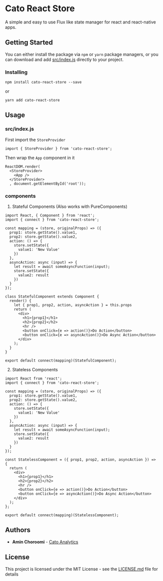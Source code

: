 # Cato React Store

A simple and easy to use Flux like state manager for react and react-native apps.


## Getting Started

You can either install the package via `npm` or `yarn` package managers, 
or you can download and add [src/index.js](src/index.js) directly to your project.

### Installing

```
npm install cato-react-store --save
```
or
```
yarn add cato-react-store
```

## Usage

### src/index.js

First import the `StoreProvider`

```
import { StoreProvider } from 'cato-react-store';
```

Then wrap the `App` component in it

```
ReactDOM.render(
  <StoreProvider>
    <App />
  </StoreProvider>
  , document.getElementById('root'));
```

### components
1. Stateful Components (Also works with PureComponents)

```
import React, { Component } from 'react';
import { connect } from 'cato-react-store';

const mapping = (store, originalProps) => ({
  prop1: store.getState().value1,
  prop2: store.getState().value2,
  action: () => {
    store.setState({
      value1: 'New Value'
    })
  },
  asyncAction: async (input) => {
    let result = await someAsyncFunction(input);
    store.setState({
      value2: result
    })
  }
});

class StatefulComponent extends Component {
  render() {
    let { prop1, prop2, action, asyncAction } = this.props
    return (
      <div>
        <h1>{prop1}</h1>
        <h2>{prop2}</h2>
        <hr />
        <button onClick={e => action()}>Do Action</button>
        <button onClick={e => asyncAction()}>Do Async Action</button>
      </div>
    );
  }
}

export default connect(mapping)(StatefulComponent);
```

2. Stateless Components
```
import React from 'react';
import { connect } from 'cato-react-store';

const mapping = (store, originalProps) => ({
  prop1: store.getState().value1,
  prop2: store.getState().value2,
  action: () => {
    store.setState({
      value1: 'New Value'
    })
  },
  asyncAction: async (input) => {
    let result = await someAsyncFunction(input);
    store.setState({
      value2: result
    })
  }
});

const StatelessComponent = ({ prop1, prop2, action, asyncAction }) => {
  return (
    <div>
      <h1>{prop1}</h1>
      <h2>{prop2}</h2>
      <hr />
      <button onClick={e => action()}>Do Action</button>
      <button onClick={e => asyncAction()}>Do Async Action</button>
    </div>
  );
};

export default connect(mapping)(StatelessComponent);
```


## Authors

* **Amin Choroomi** - [Cato Analytics](https://catoanalytics.com)


## License

This project is licensed under the MIT License - see the [LICENSE.md](LICENSE) file for details


